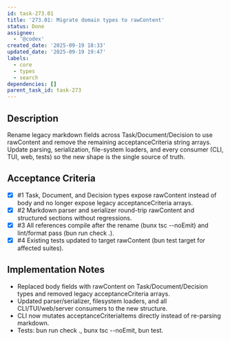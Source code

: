 ```yaml
---
id: task-273.01
title: '273.01: Migrate domain types to rawContent'
status: Done
assignee:
  - '@codex'
created_date: '2025-09-19 18:33'
updated_date: '2025-09-19 19:47'
labels:
  - core
  - types
  - search
dependencies: []
parent_task_id: task-273
---
```


## Description

<!-- SECTION:DESCRIPTION:BEGIN -->
Rename legacy markdown fields across Task/Document/Decision to use rawContent and remove the remaining acceptanceCriteria string arrays. Update parsing, serialization, file-system loaders, and every consumer (CLI, TUI, web, tests) so the new shape is the single source of truth.
<!-- SECTION:DESCRIPTION:END -->

## Acceptance Criteria
<!-- AC:BEGIN -->
- [x] #1 Task, Document, and Decision types expose rawContent instead of body and no longer expose legacy acceptanceCriteria arrays.
- [x] #2 Markdown parser and serializer round-trip rawContent and structured sections without regressions.
- [x] #3 All references compile after the rename (bunx tsc --noEmit) and lint/format pass (bun run check .).
- [x] #4 Existing tests updated to target rawContent (bun test target for affected suites).
<!-- AC:END -->

## Implementation Notes

<!-- SECTION:NOTES:BEGIN -->
- Replaced body fields with rawContent on Task/Document/Decision types and removed legacy acceptanceCriteria arrays.
- Updated parser/serializer, filesystem loaders, and all CLI/TUI/web/server consumers to the new structure.
- CLI now mutates acceptanceCriteriaItems directly instead of re-parsing markdown.
- Tests: bun run check ., bunx tsc --noEmit, bun test.
<!-- SECTION:NOTES:END -->
